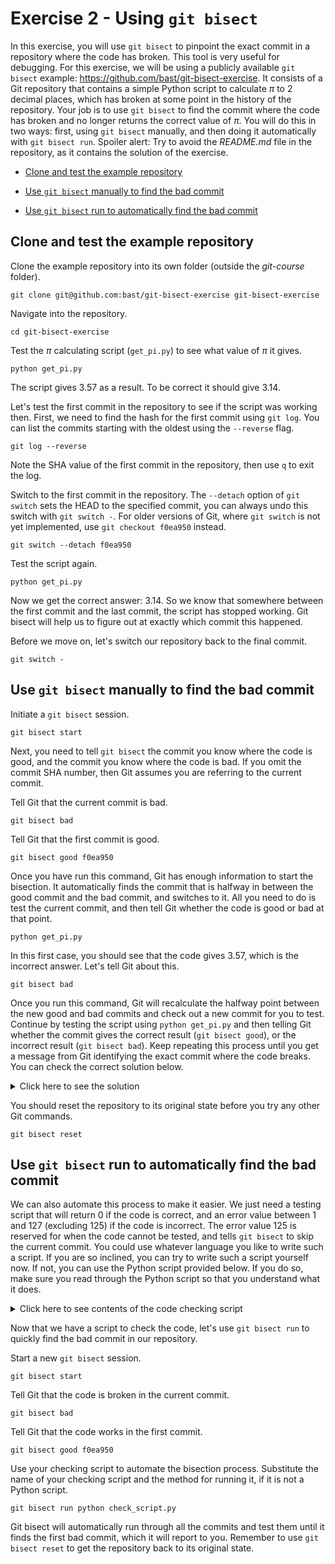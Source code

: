 # Exercise 2 - Using `git bisect`

In this exercise, you will use `git bisect` to pinpoint the exact commit in a repository where the code has broken. This tool is very useful for debugging. For this exercise, we will be using a publicly available `git bisect` example: https://github.com/bast/git-bisect-exercise. It consists of a Git repository that contains a simple Python script to calculate $\pi$ to 2 decimal places, which has broken at some point in the history of the repository. Your job is to use `git bisect` to find the commit where the code has broken and no longer returns the correct value of $\pi$. You will do this in two ways: first, using `git bisect` manually, and then doing it automatically with `git bisect run`. Spoiler alert: Try to avoid the *README.md* file in the repository, as it contains the solution of the exercise.

* [Clone and test the example repository](#clone)

* [Use `git bisect` manually to find the bad commit](#manual)

* [Use `git bisect` run to automatically find the bad commit](#automate)

## Clone and test the example repository <a name="clone"></a>

Clone the example repository into its own folder (outside the *git-course* folder).

```plaintext
git clone git@github.com:bast/git-bisect-exercise git-bisect-exercise
```

Navigate into the repository.

```plaintext
cd git-bisect-exercise
```

Test the $\pi$ calculating script (`get_pi.py`) to see what value of $\pi$ it gives.

```plaintext
python get_pi.py
```
The script gives 3.57 as a result. To be correct it should give 3.14.

Let's test the first commit in the repository to see if the script was working then. First, we need to find the hash for the first commit using `git log`. You can list the commits starting with the oldest using the `--reverse` flag.

```plaintext
git log --reverse
```

Note the SHA value of the first commit in the repository, then use `q` to exit the log.

Switch to the first commit in the repository. The `--detach` option of `git switch` sets the HEAD to the specified commit, you can always undo this switch with `git switch -`. For older versions of Git, where `git switch` is not yet implemented, use `git checkout f0ea950` instead.

```plaintext
git switch --detach f0ea950
```
Test the script again.

```plaintext
python get_pi.py
```

Now we get the correct answer: 3.14. So we know that somewhere between the first commit and the last commit, the script has stopped working. Git bisect will help us to figure out at exactly which commit this happened.

Before we move on, let's switch our repository back to the final commit.

```plaintext
git switch -
```

## Use `git bisect` manually to find the bad commit <a name="manual"></a>

Initiate a `git bisect` session.

```plaintext
git bisect start
```

Next, you need to tell `git bisect` the commit you know where the code is good, and the commit you know where the code is bad. If you omit the commit SHA number, then Git assumes you are referring to the current commit.

Tell Git that the current commit is bad.

```plaintext
git bisect bad
```

Tell Git that the first commit is good.

```plaintext
git bisect good f0ea950
```

Once you have run this command, Git has enough information to start the bisection. It automatically finds the commit that is halfway in between the good commit and the bad commit, and switches to it. All you need to do is test the current commit, and then tell Git whether the code is good or bad at that point.

```plaintext
python get_pi.py
```

In this first case, you should see that the code gives 3.57, which is the incorrect answer. Let's tell Git about this.

```plaintext
git bisect bad
```

Once you run this command, Git will recalculate the halfway point between the new good and bad commits and check out a new commit for you to test. Continue by testing the script using `python get_pi.py` and then telling Git whether the commit gives the correct result (`git bisect good`), or the incorrect result (`git bisect bad`). Keep repeating this process until you get a message from Git identifying the exact commit where the code breaks. You can check the correct solution below.

<details>
  <summary>Click here to see the solution</summary>

  The code breaks at commit number 137.
</details>

You should reset the repository to its original state before you try any other Git commands.

```plaintext
git bisect reset
```

## Use `git bisect` run to automatically find the bad commit <a name="automate"></a>

We can also automate this process to make it easier. We just need a testing script that will return 0 if the code is correct, and an error value between 1 and 127 (excluding 125) if the code is incorrect. The error value 125 is reserved for when the code cannot be tested, and tells `git bisect` to skip the current commit. You could use whatever language you like to write such a script. If you are so inclined, you can try to write such a script yourself now. If not, you can use the Python script provided below. If you do so, make sure you read through the Python script so that you understand what it does.

<details>
  <summary>Click here to see contents of the code checking script</summary>

  ```plaintext
  import subprocess
  import numpy
  import sys

  output = subprocess.check_output(['python', 'get_pi.py'])
  result = float(output)

  if numpy.isclose(result, 3.14):
      sys.exit(0)
  else:
      sys.exit(1)
  ```
</details>

Now that we have a script to check the code, let's use `git bisect run` to quickly find the bad commit in our repository.

Start a new `git bisect` session.

```plaintext
git bisect start
```

Tell Git that the code is broken in the current commit.

```plaintext
git bisect bad
```

Tell Git that the code works in the first commit.

```plaintext
git bisect good f0ea950
```

Use your checking script to automate the bisection process. Substitute the name of your checking script and the method for running it, if it is not a Python script.

```plaintext
git bisect run python check_script.py
```

Git bisect will automatically run through all the commits and test them until it finds the first bad commit, which it will report to you. Remember to use `git bisect reset` to get the repository back to its original state.

